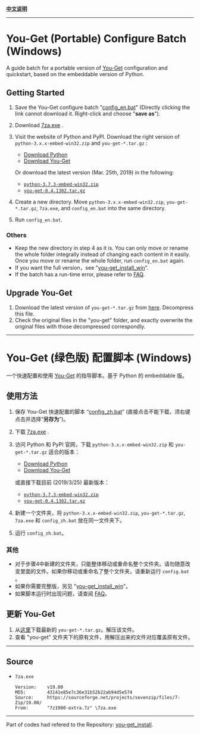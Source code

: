 **[中文说明](#you-get-绿色版-配置脚本-windows)**

---

# You-Get (Portable) Configure Batch (Windows)

A guide batch for a portable version of [You-Get](https://github.com/soimort/you-get) configuration and quickstart, based on the embeddable version of Python.

## Getting Started

1. Save the You-Get configure batch "[config_en.bat](https://raw.githubusercontent.com/LussacZheng/you-get_install_win/embed/config_en.bat)" (Directly clicking the link cannot download it. Right-click and choose "**save as**").

2. Download [7za.exe](https://raw.githubusercontent.com/LussacZheng/you-get_install_win/embed/7za.exe) .

3. Visit the website of Python and PyPI. Download the right version of `python-3.x.x-embed-win32.zip` and `you-get-*.tar.gz` :
   - [Download Python](https://www.python.org/downloads/)
   - [Download You-Get](https://pypi.org/project/you-get/#files)

   Or download the latest version (Mar. 25th, 2019) in the following: 
   - [`python-3.7.3-embed-win32.zip`](https://www.python.org/ftp/python/3.7.3/python-3.7.3-embed-win32.zip)
   - [`you-get-0.4.1302.tar.gz`](https://files.pythonhosted.org/packages/f6/d1/654c81e572109d91760402edf851220ed5276fdb10d8a135631426771946/you-get-0.4.1302.tar.gz)

4. Create a new directory. Move `python-3.x.x-embed-win32.zip`, `you-get-*.tar.gz`, `7za.exe`, and `config_en.bat` into the same directory.

5. Run `config_en.bat`.

### Others

- Keep the new directory in step 4 as it is. You can only move or rename the whole folder integrally instead of changing each content in it easily. Once you move or rename the whole folder, run `config_en.bat` again.
- If you want the full version，see "[you-get_install_win](https://github.com/LussacZheng/you-get_install_win)".
- If the batch has a run-time error, please refer to [FAQ](https://github.com/LussacZheng/you-get_install_win/wiki/FAQ).

## Upgrade You-Get

1. Download the latest version of `you-get-*.tar.gz` from [here](https://pypi.org/project/you-get/#files). Decompress this file. 
2. Check the original files in the "you-get" folder, and exactly overwrite the original files with those decompressed correspondly. 

---

# You-Get (绿色版) 配置脚本 (Windows)

一个快速配置和使用 [You-Get](https://github.com/soimort/you-get) 的指导脚本。基于 Python 的 embeddable 版。

## 使用方法

1. 保存 You-Get 快速配置的脚本 “[config_zh.bat](https://raw.githubusercontent.com/LussacZheng/you-get_install_win/embed/config_zh.bat)” (直接点击不能下载，须右键点击并选择“**另存为**”)。

2. 下载 [7za.exe](https://raw.githubusercontent.com/LussacZheng/you-get_install_win/embed/7za.exe) .

3. 访问 Python 和 PyPI 官网，下载 `python-3.x.x-embed-win32.zip` 和 `you-get-*.tar.gz` 适合的版本：
   - [Download Python](https://www.python.org/downloads/)
   - [Download You-Get](https://pypi.org/project/you-get/#files) 

   或直接下载目前 (2019/3/25) 最新版本：
   - [`python-3.7.3-embed-win32.zip`](https://www.python.org/ftp/python/3.7.3/python-3.7.3-embed-win32.zip)
   - [`you-get-0.4.1302.tar.gz`](https://files.pythonhosted.org/packages/f6/d1/654c81e572109d91760402edf851220ed5276fdb10d8a135631426771946/you-get-0.4.1302.tar.gz)

4. 新建一个文件夹，将 `python-3.x.x-embed-win32.zip`, `you-get-*.tar.gz`, `7za.exe` 和 `config_zh.bat` 放在同一文件夹下。

5. 运行 `config_zh.bat`。

### 其他

- 对于步骤4中新建的文件夹，只能整体移动或重命名整个文件夹。请勿随意改变里面的文件。如果你移动或重命名了整个文件夹，请重新运行 `config.bat` 。
- 如果你需要完整版，另见 "[you-get_install_win](https://github.com/LussacZheng/you-get_install_win)"。
- 如果脚本运行时出现问题，请查阅 [FAQ](https://github.com/LussacZheng/you-get_install_win/wiki/FAQ)。

## 更新 You-Get

1. 从[这里](https://pypi.org/project/you-get/#files)下载最新的 `you-get-*.tar.gz`。解压该文件。
2. 查看 "you-get" 文件夹下的原有文件，用解压出来的文件对应覆盖原有文件。

---

## Source

- `7za.exe`
  ```
  Version:    v19.00
  MD5:        43141e85e7c36e31b52b22ab94d5e574
  Source:     https://sourceforge.net/projects/sevenzip/files/7-Zip/19.00/
  From:       "7z1900-extra.7z" \7za.exe
  ```

---

Part of codes had refered to the Repository: [you-get_install](https://github.com/twlz0ne/you-get_install).